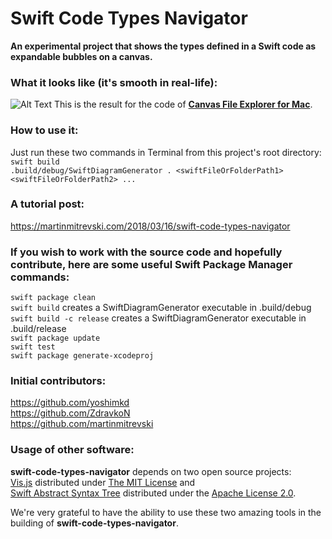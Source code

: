 # Swift Code Types Navigator
**An experimental project that shows the types defined in a Swift code as expandable bubbles on a canvas.**

### What it looks like (it's smooth in real-life):
![Alt Text](https://github.com/yoshimkd/swift-code-types-navigator/blob/master/swift-code-types-navigator-demo.gif)
This is the result for the code of **[Canvas File Explorer for Mac](https://github.com/yoshimkd/canvas-file-explorer-mac)**.

### How to use it:
Just run these two commands in Terminal from this project's root directory:  
`swift build`  
`.build/debug/SwiftDiagramGenerator . <swiftFileOrFolderPath1> <swiftFileOrFolderPath2> ...`

### A tutorial post:
https://martinmitrevski.com/2018/03/16/swift-code-types-navigator

### If you wish to work with the source code and hopefully contribute, here are some useful Swift Package Manager commands:
`swift package clean`  
`swift build` creates a SwiftDiagramGenerator executable in .build/debug  
`swift build -c release` creates a SwiftDiagramGenerator executable in .build/release  
`swift package update`  
`swift test`  
`swift package generate-xcodeproj`

### Initial contributors:
https://github.com/yoshimkd  
https://github.com/ZdravkoN  
https://github.com/martinmitrevski

### Usage of other software:
**swift-code-types-navigator** depends on two open source projects:  
[Vis.js](http://visjs.org) distributed under [The MIT License](http://opensource.org/licenses/MIT) and  
[Swift Abstract Syntax Tree](https://github.com/yanagiba/swift-ast) distributed under the [Apache License 2.0](https://github.com/yanagiba/swift-ast/blob/master/LICENSE).

We're very grateful to have the ability to use these two amazing tools in the building of **swift-code-types-navigator**.
